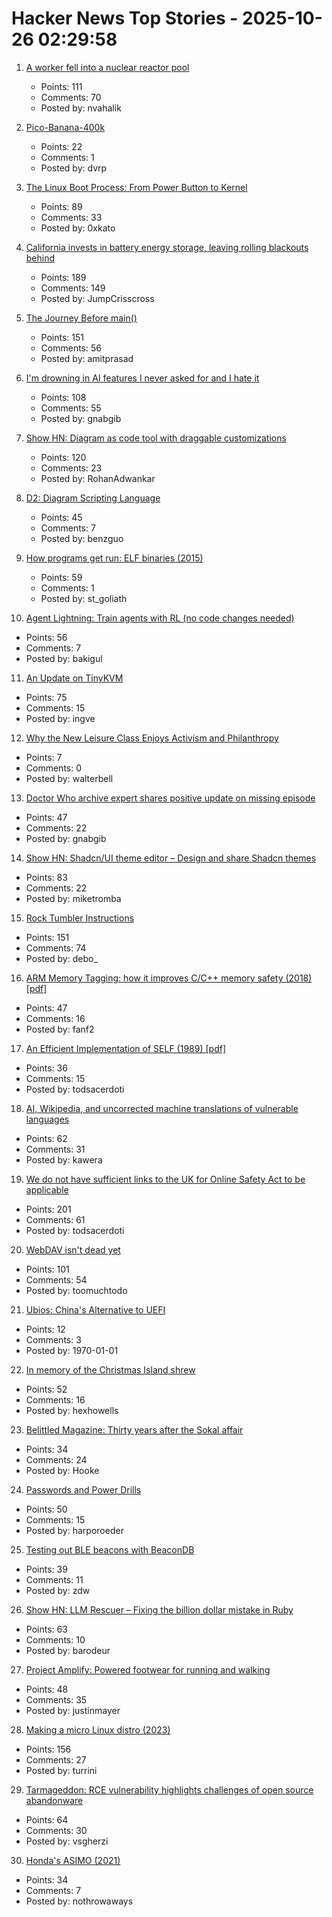 # Hacker News Top Stories - 2025-10-26 02:29:58

1. [A worker fell into a nuclear reactor pool](https://www.nrc.gov/reading-rm/doc-collections/event-status/event/2025/20251022en?brid=vscAjql9kZL1FfGE7TYHVw#en57996:~:text=TRANSPORT%20OF%20CONTAMINATED%20PERSON%20OFFSITE)
   - Points: 111
   - Comments: 70
   - Posted by: nvahalik

2. [Pico-Banana-400k](https://github.com/apple/pico-banana-400k)
   - Points: 22
   - Comments: 1
   - Posted by: dvrp

3. [The Linux Boot Process: From Power Button to Kernel](https://www.0xkato.xyz/linux-boot/)
   - Points: 89
   - Comments: 33
   - Posted by: 0xkato

4. [California invests in battery energy storage, leaving rolling blackouts behind](https://www.latimes.com/environment/story/2025-10-17/california-made-it-through-another-summer-without-a-flex-alert)
   - Points: 189
   - Comments: 149
   - Posted by: JumpCrisscross

5. [The Journey Before main()](https://amit.prasad.me/blog/before-main)
   - Points: 151
   - Comments: 56
   - Posted by: amitprasad

6. [I'm drowning in AI features I never asked for and I hate it](https://www.makeuseof.com/ai-features-being-rammed-down-our-throats/)
   - Points: 108
   - Comments: 55
   - Posted by: gnabgib

7. [Show HN: Diagram as code tool with draggable customizations](https://github.com/RohanAdwankar/oxdraw)
   - Points: 120
   - Comments: 23
   - Posted by: RohanAdwankar

8. [D2: Diagram Scripting Language](https://d2lang.com/tour/intro/)
   - Points: 45
   - Comments: 7
   - Posted by: benzguo

9. [How programs get run: ELF binaries (2015)](https://lwn.net/Articles/631631/)
   - Points: 59
   - Comments: 1
   - Posted by: st_goliath

10. [Agent Lightning: Train agents with RL (no code changes needed)](https://github.com/microsoft/agent-lightning)
   - Points: 56
   - Comments: 7
   - Posted by: bakigul

11. [An Update on TinyKVM](https://fwsgonzo.medium.com/an-update-on-tinykvm-7a38518e57e9)
   - Points: 75
   - Comments: 15
   - Posted by: ingve

12. [Why the New Leisure Class Enjoys Activism and Philanthropy](https://letter.palladiummag.com/p/early-article-why-the-new-leisure)
   - Points: 7
   - Comments: 0
   - Posted by: walterbell

13. [Doctor Who archive expert shares positive update on missing episode](https://www.radiotimes.com/tv/sci-fi/doctor-who-missing-episodes-update-teases-announcement-newsupdate/)
   - Points: 47
   - Comments: 22
   - Posted by: gnabgib

14. [Show HN: Shadcn/UI theme editor – Design and share Shadcn themes](https://shadcnthemer.com)
   - Points: 83
   - Comments: 22
   - Posted by: miketromba

15. [Rock Tumbler Instructions](https://rocktumbler.com/tips/rock-tumbler-instructions/)
   - Points: 151
   - Comments: 74
   - Posted by: debo_

16. [ARM Memory Tagging: how it improves C/C++ memory safety (2018) [pdf]](https://llvm.org/devmtg/2018-10/slides/Serebryany-Stepanov-Tsyrklevich-Memory-Tagging-Slides-LLVM-2018.pdf)
   - Points: 47
   - Comments: 16
   - Posted by: fanf2

17. [An Efficient Implementation of SELF (1989) [pdf]](https://courses.cs.washington.edu/courses/cse501/15sp/papers/chambers.pdf)
   - Points: 36
   - Comments: 15
   - Posted by: todsacerdoti

18. [AI, Wikipedia, and uncorrected machine translations of vulnerable languages](https://www.technologyreview.com/2025/09/25/1124005/ai-wikipedia-vulnerable-languages-doom-spiral/)
   - Points: 62
   - Comments: 31
   - Posted by: kawera

19. [We do not have sufficient links to the UK for Online Safety Act to be applicable](https://libera.chat/news/advised)
   - Points: 201
   - Comments: 61
   - Posted by: todsacerdoti

20. [WebDAV isn't dead yet](https://blog.feld.me/posts/2025/09/webdav-isnt-dead-yet/)
   - Points: 101
   - Comments: 54
   - Posted by: toomuchtodo

21. [Ubios: China's Alternative to UEFI](https://pbxscience.com/ubios-chinas-alternative-to-uefi-and-the-new-era-of-firmware-standards/)
   - Points: 12
   - Comments: 3
   - Posted by: 1970-01-01

22. [In memory of the Christmas Island shrew](https://news.mongabay.com/2025/10/in-memory-of-the-christmas-island-shrew/)
   - Points: 52
   - Comments: 16
   - Posted by: hexhowells

23. [Belittled Magazine: Thirty years after the Sokal affair](https://thebaffler.com/salvos/belittled-magazine-robbins)
   - Points: 34
   - Comments: 24
   - Posted by: Hooke

24. [Passwords and Power Drills](https://google.github.io/building-secure-and-reliable-systems/raw/ch01.html#on_passwords_and_power_drills)
   - Points: 50
   - Comments: 15
   - Posted by: harporoeder

25. [Testing out BLE beacons with BeaconDB](https://blog.matthewbrunelle.com/testing-out-ble-beacons-with-beacondb/)
   - Points: 39
   - Comments: 11
   - Posted by: zdw

26. [Show HN: LLM Rescuer – Fixing the billion dollar mistake in Ruby](https://github.com/barodeur/llm_rescuer)
   - Points: 63
   - Comments: 10
   - Posted by: barodeur

27. [Project Amplify: Powered footwear for running and walking](https://about.nike.com/en/newsroom/releases/nike-project-amplify-official-images)
   - Points: 48
   - Comments: 35
   - Posted by: justinmayer

28. [Making a micro Linux distro (2023)](https://popovicu.com/posts/making-a-micro-linux-distro/)
   - Points: 156
   - Comments: 27
   - Posted by: turrini

29. [Tarmageddon: RCE vulnerability highlights challenges of open source abandonware](https://edera.dev/stories/tarmageddon)
   - Points: 64
   - Comments: 30
   - Posted by: vsgherzi

30. [Honda's ASIMO (2021)](https://www.robotsgottalents.com/post/asimo)
   - Points: 34
   - Comments: 7
   - Posted by: nothrowaways

